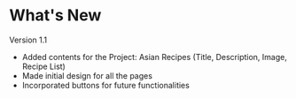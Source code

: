 <h1>What's New</h1>

Version 1.1

- Added contents for the Project: Asian Recipes (Title, Description, Image, Recipe List)
- Made initial design for all the pages
- Incorporated buttons for future functionalities

